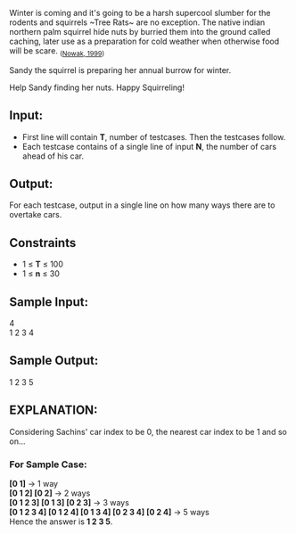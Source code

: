 Winter is coming and it's going to be a harsh supercool slumber for the rodents and squirrels ~Tree Rats~ are no exception. The native indian northern palm squirrel hide nuts by burried them into the ground called caching, later use as a preparation for cold weather when otherwise food will be scare. <sub>([Nowak, 1999](https://books.google.co.in/books?id=T37sFCl43E8C&lpg=PR9&ots=rnBe0VYPHY&dq=Nowak%2C%20R.%201999.%20Walker's%20Mam%C2%ADmals%20of%20the%20World.%20Bal%C2%ADti%C2%ADmore%3A%20Johns%20Hop%C2%ADkins%20Uni%C2%ADver%C2%ADsity%20Press.&lr&pg=PR9#v=onepage&q&f=false))</sub>

Sandy the squirrel is preparing her annual burrow for winter.






Help Sandy finding her nuts. Happy Squirreling!

## Input:
- First line will contain **T**, number of testcases. Then the testcases follow. 
- Each testcase contains of a single line of input **N**, the number of cars ahead of his car.

## Output:
For each testcase, output in a single line on how many ways there are to overtake cars.

## Constraints
- 1 ≤ **T** ≤ 100
- 1 ≤ **n** ≤ 30

## Sample Input:
4  
1 2 3 4

## Sample Output:
1 2 3 5

## EXPLANATION:
Considering Sachins' car index to be 0, the nearest car index to be 1 and so on...
### For Sample Case:
**[0 1]** -> 1 way  
**[0 1 2] [0 2]** -> 2 ways  
**[0 1 2 3] [0 1 3] [0 2 3]** -> 3 ways  
**[0 1 2 3 4] [0 1 2 4] [0 1 3 4] [0 2 3 4] [0 2 4]** -> 5 ways  
Hence the answer is **1 2 3 5**.

